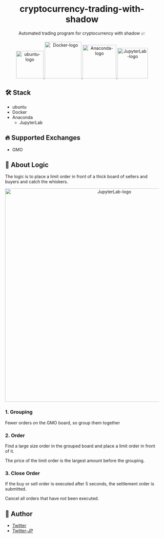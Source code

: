 <div align="center">

# cryptocurrency-trading-with-shadow

Automated trading program for cryptocurrency with shadow :chart_with_upwards_trend:

<a href="https://ubuntu.com/" target="_blank">
  <img width="90" alt="ubuntu-logo" src="https://user-images.githubusercontent.com/42294938/136695374-bf08e2da-217f-4a5e-ad75-f97b58d01fa6.png" />
</a>

<a href="https://www.docker.com/" target="_blank">
  <img width="120" alt="Docker-logo" src="https://user-images.githubusercontent.com/42294938/136694984-5897ffef-afef-49fb-95a1-3a1fe376cbe3.png" />
</a>
<a href="https://www.anaconda.com/" target="_blank">
  <img width="110" alt="Anaconda-logo" src="https://user-images.githubusercontent.com/42294938/136695102-ff45bc3c-98ff-4a7d-ba84-d1f4cb1bb30e.png" />
</a>

<a href="https://jupyterlab.readthedocs.io/" target="_blank">
  <img width="100" alt="JupyterLab-logo" src="https://user-images.githubusercontent.com/42294938/136695067-c278fdd9-f3fa-49fd-a981-2bbccc3e9293.png" />
</a>
</div>

## :hammer_and_wrench: Stack

- ubuntu
- Docker
- Anaconda
  - JupyterLab

## :fire: Supported Exchanges

- GMO

## :star2: About Logic

The logic is to place a limit order in front of a thick board of sellers and buyers and catch the whiskers.</br>

<div align="center">
  <img width="700" alt="JupyterLab-logo" src="https://user-images.githubusercontent.com/42294938/137625602-e63d3ecf-334c-4e01-a2ad-4cd6b7dd99e2.jpg" />
</div>

### 1. Grouping

Fewer orders on the GMO board, so group them together

### 2. Order

Find a large size order in the grouped board and place a limit order in front of it.

The price of the limit order is the largest amount before the grouping.

### 3. Close Order

If the buy or sell order is executed after 5 seconds, the settlement order is submitted.

Cancel all orders that have not been executed.

## :tea: Author

- [Twitter](https://twitter.com/masakiapp)
- [Twitter-JP](https://twitter.com/masakifukunishi)
